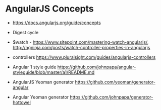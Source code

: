 # AngularJS Concepts
- https://docs.angularjs.org/guide/concepts
- Digest cycle
- $watch - https://www.sitepoint.com/mastering-watch-angularjs/, http://ngninja.com/posts/watch-controller-properties-in-angularjs
- controllers https://www.pluralsight.com/guides/angularjs-controllers  

- Angular 1 style guide https://github.com/johnpapa/angular-styleguide/blob/master/a1/README.md
- AngularJS Yeoman generator https://github.com/yeoman/generator-angular
- Angular Yeoman generator https://github.com/johnpapa/generator-hottowel
